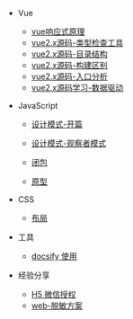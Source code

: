 
* Vue
    - [vue响应式原理](vue/v-mode.md) 
    - [vue2.x源码-类型检查工具](vue/2.x-1.md)
    - [vue2.x源码-目录结构](vue/2.x-2.md)
    - [vue2.x源码-构建区别](vue/2.x-3.md)
    - [vue2.x源码-入口分析](vue/2.x-4.md)
    - [vue2.x源码学习-数据驱动](vue/2.x-5.md)

    
* JavaScript
    - [设计模式-开篇](javascript/js-mode.md)

    - [设计模式-观察者模式](javascript/js-mode-observer.md)

    - [闭包](javascript/closure.md)
    - [原型](javascript/prototype.md)

* CSS
    - [布局](css/layout.md)

* 工具 
    - [docsify 使用](tool/docsify.md)

* 经验分享
    - [H5 微信授权](share/h5-weChat.md)
    - [web-脱敏方案](share/web-desensitization.md)


